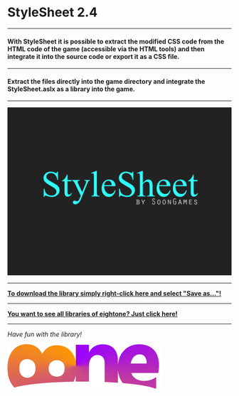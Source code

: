 # StyleSheet 2.4

---

#### With StyleSheet it is possible to extract the modified CSS code from the HTML code of the game (accessible via the HTML tools) and then integrate it into the source code or export it as a CSS file.

---

#### Extract the files directly into the game directory and integrate the StyleSheet.aslx as a library into the game.

---

![Preview StyleSheet](https://raw.githubusercontent.com/8ne/quest_libraries/master/StyleSheet/readme/StyleSheet.gif)

---

**[To download the library simply right-click here and select "Save as..."!](https://github.com/8ne/quest_libraries/blob/master/StyleSheet/StyleSheet.zip?raw=true)**

---

**[You want to see all libraries of eightone? Just click here!](https://github.com/8ne/quest_libraries)**

---

_Have fun with the library!_

![EightOne](https://raw.githubusercontent.com/8ne/quest_libraries/master/8ne.png)
